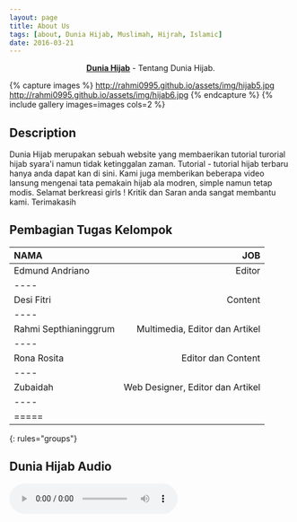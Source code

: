 ```yaml
---
layout: page
title: About Us
tags: [about, Dunia Hijab, Muslimah, Hijrah, Islamic]
date: 2016-03-21
---
```

    
<center><a href="https://www.facebook.com/hijabforme"><b>Dunia Hijab</b></a> - Tentang Dunia Hijab.</center>


{% capture images %}
    http://rahmi0995.github.io/assets/img/hijab5.jpg
    http://rahmi0995.github.io/assets/img/hijab6.jpg
{% endcapture %}
{% include gallery images=images cols=2 %}

## Description
Dunia Hijab merupakan sebuah website yang membaerikan tutorial turorial hijab syara'i namun tidak ketinggalan zaman. Tutorial - tutorial hijab terbaru hanya anda dapat kan di sini.
Kami juga memberikan beberapa video lansung mengenai tata pemakain hijab ala modren, simple namun tetap modis. Selamat berkreasi girls !  Kritik dan Saran anda sangat membantu kami. Terimakasih


## Pembagian Tugas Kelompok

| NAMA | JOB |
|:--------|--------:|
| Edmund Andriano   | Editor  |
|----
| Desi Fitri    | Content   |
|----
| Rahmi Septhianinggrum  | Multimedia, Editor dan Artikel   |
|----
| Rona Rosita | Editor dan Content  |
|----
| Zubaidah    | Web Designer, Editor dan Artikel  |
|----
|=====
{: rules="groups"}


## Dunia Hijab Audio

<audio controls autoplay> 
<source src="http://rahmi0995.github.io/suska cookies.ogg" type="audio/ogg"> 
<source src="http://rahmi0995.github.io/suska cookies.ogg" type="audio/ogg"> 
</audio>


